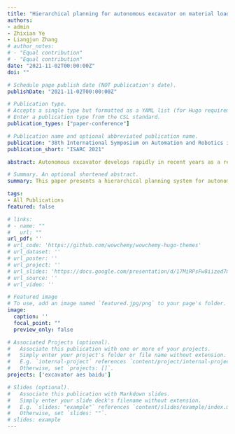 ```yaml
---
title: "Hierarchical planning for autonomous excavator on material loading tasks"
authors:
- admin
- Zhixian Ye
- Liangjun Zhang
# author_notes:
# - "Equal contribution"
# - "Equal contribution"
date: "2021-11-02T00:00:00Z"
doi: ""

# Schedule page publish date (NOT publication's date).
publishDate: "2021-11-02T00:00:00Z"

# Publication type.
# Accepts a single type but formatted as a YAML list (for Hugo requirements).
# Enter a publication type from the CSL standard.
publication_types: ["paper-conference"]

# Publication name and optional abbreviated publication name.
publication: "38th International Symposium on Automation and Robotics in Construction"
publication_short: "ISARC 2021"

abstract: Autonomous excavator develops rapidly in recent years as a result of the shortage of labor and hazardous working environments for operating excavators. We present a novel hierarchical planning system for autonomous excavators. The overall planning system consists of a high-level task planner for task division and base movement planning, and general sub-task planners with motion primitives, which include both arm and base movement. Using the proposed system architecture, we experiment the trench and pile removal tasks in the real world and experiment large-scale material loading tasks in a simulation environment. The results show that the system architecture and planner algorithms are able to generate effective task and motion plans which perform well in autonomous excavation.

# Summary. An optional shortened abstract.
summary: This paper presents a hierarchical planning system for autonomous excavators, enhancing task and motion planning, and demonstrating its effectiveness in real-world and simulated excavation tasks.

tags:
- All Publications
featured: false

# links:
# - name: ""
#   url: ""
url_pdf: ''
# url_code: 'https://github.com/wowchemy/wowchemy-hugo-themes'
# url_dataset: ''
# url_poster: ''
# url_project: ''
# url_slides: 'https://docs.google.com/presentation/d/17MiRPsFw8iized7m4K3Ad8J7KvCzSgLO/edit?usp=sharing&ouid=109493805994328969677&rtpof=true&sd=true'
# url_source: ''
# url_video: ''

# Featured image
# To use, add an image named `featured.jpg/png` to your page's folder. 
image:
  caption: ''
  focal_point: ""
  preview_only: false

# Associated Projects (optional).
#   Associate this publication with one or more of your projects.
#   Simply enter your project's folder or file name without extension.
#   E.g. `internal-project` references `content/project/internal-project/index.md`.
#   Otherwise, set `projects: []`.
projects: ['excavator aes baidu']

# Slides (optional).
#   Associate this publication with Markdown slides.
#   Simply enter your slide deck's filename without extension.
#   E.g. `slides: "example"` references `content/slides/example/index.md`.
#   Otherwise, set `slides: ""`.
# slides: example
---
```

